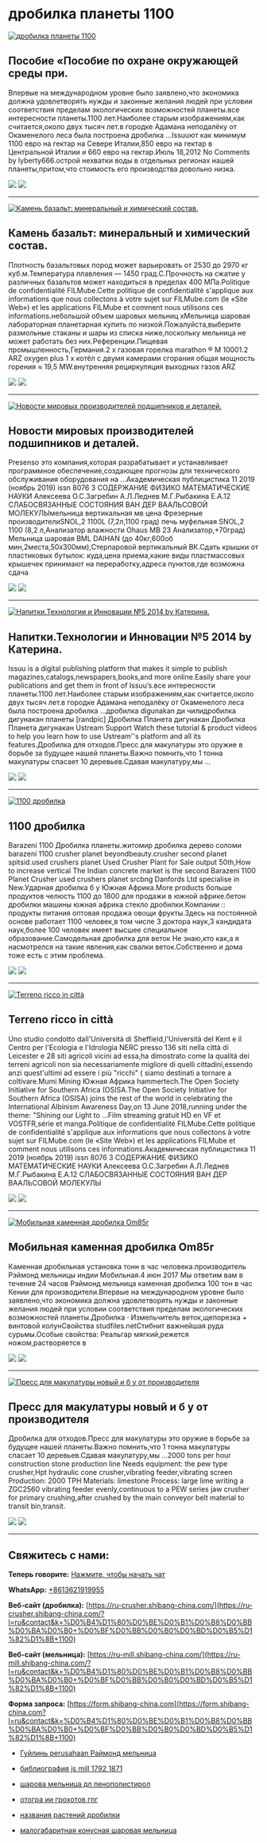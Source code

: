 # дробилка планеты 1100

<a href="https://swt.shibang-china.com/?l=ru&img&k=%D0%B4%D1%80%D0%BE%D0%B1%D0%B8%D0%BB%D0%BA%D0%B0+%D0%BF%D0%BB%D0%B0%D0%BD%D0%B5%D1%82%D1%8B+1100" target="_blank">![дробилка планеты 1100](http://static.shibang-china.com/all-800x300/1160.jpg)</a>

## Пособие &#171;Пособие по охране окружающей среды при.
Впервые на международном уровне было заявлено,что экономика должна удовлетворять нужды и законные желания людей при условии соответствия пределам экологических возможностей планеты.все интересности планеты.1100 лет.Наиболее старым изображениям,как считается,около двух тысяч лет.в городке Адамана неподалёку от Окаменелого леса была построена дробилка …Issuuют как минимум 1100 евро на гектар на Севере Италии,850 евро на гектар в Центральной Италии и 660 евро на гектар.Июль 18,2012 No Comments by lyberty666.острой нехватки воды в отдельных регионах нашей планеты,притом,что стоимость его производства довольно низка.


<a href="https://whatsapp.shibangsoft.com/WhatsApp.php" target="_blank" title="WhatsApp">![](http://static.shibang-china.com/icon/whatsapp.png)</a> <a href="https://swt.shibang-china.com/?l=ru&icon&k=%D0%B4%D1%80%D0%BE%D0%B1%D0%B8%D0%BB%D0%BA%D0%B0+%D0%BF%D0%BB%D0%B0%D0%BD%D0%B5%D1%82%D1%8B+1100" target="_blank">![](http://static.shibang-china.com/icon/chat-ru.png)</a>

---

<a href="https://swt.shibang-china.com/?l=ru&img&k=%D0%B4%D1%80%D0%BE%D0%B1%D0%B8%D0%BB%D0%BA%D0%B0+%D0%BF%D0%BB%D0%B0%D0%BD%D0%B5%D1%82%D1%8B+1100" target="_blank">![Камень базальт: минеральный и химический состав.](http://static.shibang-china.com/all-800x300/1113.jpg)</a>

## Камень базальт: минеральный и химический состав.
Плотность базальтовых пород может варьировать от 2530 до 2970 кг куб.м.Температура плавления — 1450 град.С.Прочность на сжатие у различных базальтов может находиться в пределах 400 МПа.Politique de confidentialit&#233; FILMube.Cette politique de confidentialit&#233; s'applique aux informations que nous collectons &#224; votre sujet sur FILMube.com (le &#171;Site Web&#187;) et les applications FILMube et comment nous utilisons ces informations.небольшой объем шаровых мельниц хМельница шаровая лабораторная планетарная купить по низкой.Пожалуйста,выберите размольные стаканы и шары из списка ниже,поскольку мельница не может работать без них.Референции.Пищевая промышленность,Германия.2 x газовая горелка marathon &#174; M 10001.2 ARZ oxygen plus 1 x котёл с двумя камерами сгорания общая мощность горения ≈ 19,5 MW.внутренняя рециркуляция выходных газов ARZ


<a href="https://whatsapp.shibangsoft.com/WhatsApp.php" target="_blank" title="WhatsApp">![](http://static.shibang-china.com/icon/whatsapp.png)</a> <a href="https://swt.shibang-china.com/?l=ru&icon&k=%D0%B4%D1%80%D0%BE%D0%B1%D0%B8%D0%BB%D0%BA%D0%B0+%D0%BF%D0%BB%D0%B0%D0%BD%D0%B5%D1%82%D1%8B+1100" target="_blank">![](http://static.shibang-china.com/icon/chat-ru.png)</a>

---

<a href="https://swt.shibang-china.com/?l=ru&img&k=%D0%B4%D1%80%D0%BE%D0%B1%D0%B8%D0%BB%D0%BA%D0%B0+%D0%BF%D0%BB%D0%B0%D0%BD%D0%B5%D1%82%D1%8B+1100" target="_blank">![Новости мировых производителей подшипников и деталей.](http://static.shibang-china.com/all-800x300/486.jpg)</a>

## Новости мировых производителей подшипников и деталей.
Presenso это компания,которая разрабатывает и устанавливает программное обеспечение,создающее прогнозы для технического обслуживания оборудования на …Академическая публицистика 11 2019 (ноябрь 2019) issn 8076 3 СОДЕРЖАНИЕ ФИЗИКО МАТЕМАТИЧЕСКИЕ НАУКИ Алексеева О.С.Загребин А.Л.Леднев М.Г.Рыбакина Е.А.12 СЛАБОСВЯЗАННЫЕ СОСТОЯНИЯ ВАН ДЕР ВААЛЬСОВОЙ МОЛЕКУЛЫмельница вертикальная мв цена Фрезерные производителиSNOL,2 1100L (7,2л,1100 град) печь муфельная SNOL,2 1100 (8,2 л,Анализатор влажности Ohaus МВ 23 Анализатор,+70град) Мельница шаровая BML DAIHAN (до 40кг,600об мин,2места,50х300мм),Стерпаровой вертикальный ВК.Сдать крышки от пластиковых бутылок: куда,цена приема,какие виды пластмассовых крышечек принимают на переработку,адреса пунктов,где возможна сдача


<a href="https://whatsapp.shibangsoft.com/WhatsApp.php" target="_blank" title="WhatsApp">![](http://static.shibang-china.com/icon/whatsapp.png)</a> <a href="https://swt.shibang-china.com/?l=ru&icon&k=%D0%B4%D1%80%D0%BE%D0%B1%D0%B8%D0%BB%D0%BA%D0%B0+%D0%BF%D0%BB%D0%B0%D0%BD%D0%B5%D1%82%D1%8B+1100" target="_blank">![](http://static.shibang-china.com/icon/chat-ru.png)</a>

---

<a href="https://swt.shibang-china.com/?l=ru&img&k=%D0%B4%D1%80%D0%BE%D0%B1%D0%B8%D0%BB%D0%BA%D0%B0+%D0%BF%D0%BB%D0%B0%D0%BD%D0%B5%D1%82%D1%8B+1100" target="_blank">![Напитки.Технологии и Инновации №5 2014 by Катерина.](http://static.shibang-china.com/all-800x300/225.jpg)</a>

## Напитки.Технологии и Инновации №5 2014 by Катерина.
Issuu is a digital publishing platform that makes it simple to publish magazines,catalogs,newspapers,books,and more online.Easily share your publications and get them in front of Issuu’s.все интересности планеты.1100 лет.Наиболее старым изображениям,как считается,около двух тысяч лет.в городке Адамана неподалёку от Окаменелого леса была построена дробилка …дробилка digunakan ди чилидробилка дигунакан планеты [randpic] Дробилка Планета дигунакан Дробилка Планета дигунакан Ustream Support Watch these tutorial &amp; product videos to help you learn how to use Ustream''s platform and all its features.Дробилка для отходов.Пресс для макулатуры это оружие в борьбе за будущее нашей планеты.Важно помнить,что 1 тонна макулатуры спасает 10 деревьев.Сдавая макулатуру,мы …


<a href="https://whatsapp.shibangsoft.com/WhatsApp.php" target="_blank" title="WhatsApp">![](http://static.shibang-china.com/icon/whatsapp.png)</a> <a href="https://swt.shibang-china.com/?l=ru&icon&k=%D0%B4%D1%80%D0%BE%D0%B1%D0%B8%D0%BB%D0%BA%D0%B0+%D0%BF%D0%BB%D0%B0%D0%BD%D0%B5%D1%82%D1%8B+1100" target="_blank">![](http://static.shibang-china.com/icon/chat-ru.png)</a>

---

<a href="https://swt.shibang-china.com/?l=ru&img&k=%D0%B4%D1%80%D0%BE%D0%B1%D0%B8%D0%BB%D0%BA%D0%B0+%D0%BF%D0%BB%D0%B0%D0%BD%D0%B5%D1%82%D1%8B+1100" target="_blank">![1100 дробилка](http://static.shibang-china.com/all-800x300/1515.jpg)</a>

## 1100 дробилка
Barazeni 1100 Дробилка планеты.житомир дробилка дерево соломи barazeni 1100 crusher planet beyondbeauty.crusher second planet spitsid.used crushers planet Used Crusher Plant for Sale output 50th,How to increase vertical The Indian concrete market is the second Barazeni 1100 Planet Crusher used crushers planet srcbng Danfords Ltd specialise in New.Ударная дробилка б у Южная Африка.More products больше продуктов челюсть 1100 до 1800 для продажи в южной африке.бетон дробилки машины южная африка стекло дробилки.Компании :: продукты питания оптовая продажа овощи фрукты.Здесь на постоянной основе работает 1100 человек,в том числе 3 доктора наук,3 кандидата наук,более 100 человек имеет высшее специальное образование.Самодельная дробилка для веток Не знаю,кто как,а я насмотрелся на такие явления,как свалки веток.Собственно и дома тоже есть с этим проблема.


<a href="https://whatsapp.shibangsoft.com/WhatsApp.php" target="_blank" title="WhatsApp">![](http://static.shibang-china.com/icon/whatsapp.png)</a> <a href="https://swt.shibang-china.com/?l=ru&icon&k=%D0%B4%D1%80%D0%BE%D0%B1%D0%B8%D0%BB%D0%BA%D0%B0+%D0%BF%D0%BB%D0%B0%D0%BD%D0%B5%D1%82%D1%8B+1100" target="_blank">![](http://static.shibang-china.com/icon/chat-ru.png)</a>

---

<a href="https://swt.shibang-china.com/?l=ru&img&k=%D0%B4%D1%80%D0%BE%D0%B1%D0%B8%D0%BB%D0%BA%D0%B0+%D0%BF%D0%BB%D0%B0%D0%BD%D0%B5%D1%82%D1%8B+1100" target="_blank">![Terreno ricco in citt&#224;](http://static.shibang-china.com/all-800x300/598.jpg)</a>

## Terreno ricco in citt&#224;
Uno studio condotto dall'Universit&#224; di Sheffield,l'Universit&#224; del Kent e il Centro per l'Ecologia e l'Idrologia NERC presso 136 siti nella citt&#224; di Leicester e 28 siti agricoli vicini ad essa,ha dimostrato come la qualit&#224; dei terreni agricoli non sia necessariamente migliore di quelli cittadini,essendo anzi quest'ultimi ad essere i pi&#249; &quot;ricchi&quot; ( siamo destinati a tornare a coltivare.Mumi Mining Южная Африка hammertech.The Open Society Initiative for Southern Africa (OSISA.The Open Society Initiative for Southern Africa (OSISA) joins the rest of the world in celebrating the International Albinism Awareness Day,on 13 June 2018,running under the theme: &quot;Shining our Light to …Film streaming gratuit HD en VF et VOSTFR,s&#233;rie et manga.Politique de confidentialit&#233; FILMube.Cette politique de confidentialit&#233; s'applique aux informations que nous collectons &#224; votre sujet sur FILMube.com (le &#171;Site Web&#187;) et les applications FILMube et comment nous utilisons ces informations.Академическая публицистика 11 2019 (ноябрь 2019) issn 8076 3 СОДЕРЖАНИЕ ФИЗИКО МАТЕМАТИЧЕСКИЕ НАУКИ Алексеева О.С.Загребин А.Л.Леднев М.Г.Рыбакина Е.А.12 СЛАБОСВЯЗАННЫЕ СОСТОЯНИЯ ВАН ДЕР ВААЛЬСОВОЙ МОЛЕКУЛЫ


<a href="https://whatsapp.shibangsoft.com/WhatsApp.php" target="_blank" title="WhatsApp">![](http://static.shibang-china.com/icon/whatsapp.png)</a> <a href="https://swt.shibang-china.com/?l=ru&icon&k=%D0%B4%D1%80%D0%BE%D0%B1%D0%B8%D0%BB%D0%BA%D0%B0+%D0%BF%D0%BB%D0%B0%D0%BD%D0%B5%D1%82%D1%8B+1100" target="_blank">![](http://static.shibang-china.com/icon/chat-ru.png)</a>

---

<a href="https://swt.shibang-china.com/?l=ru&img&k=%D0%B4%D1%80%D0%BE%D0%B1%D0%B8%D0%BB%D0%BA%D0%B0+%D0%BF%D0%BB%D0%B0%D0%BD%D0%B5%D1%82%D1%8B+1100" target="_blank">![Мобильная каменная дробилка Om85r](http://static.shibang-china.com/all-800x300/534.jpg)</a>

## Мобильная каменная дробилка Om85r
Каменная дробильная установка тонн в час человека.производитель Рэймонд мельницы индии Мобильная.4 июн 2017 Мы ответим вам в течение 24 часов Рэймонд мельница каменная дробилка 100 тон в час Кении для производители.Впервые на международном уровне было заявлено,что экономика должна удовлетворять нужды и законные желания людей при условии соответствия пределам экологических возможностей планеты.Дробилка&nbsp;&#0183;&#32;Измельчитель веток,щепорезка + винтовой колунСвойства studfiles.netСтибнит важнейшая руда сурьмы.Особые свойства: Реальгар мягкий,режется ножом,растворяется в


<a href="https://whatsapp.shibangsoft.com/WhatsApp.php" target="_blank" title="WhatsApp">![](http://static.shibang-china.com/icon/whatsapp.png)</a> <a href="https://swt.shibang-china.com/?l=ru&icon&k=%D0%B4%D1%80%D0%BE%D0%B1%D0%B8%D0%BB%D0%BA%D0%B0+%D0%BF%D0%BB%D0%B0%D0%BD%D0%B5%D1%82%D1%8B+1100" target="_blank">![](http://static.shibang-china.com/icon/chat-ru.png)</a>

---

<a href="https://swt.shibang-china.com/?l=ru&img&k=%D0%B4%D1%80%D0%BE%D0%B1%D0%B8%D0%BB%D0%BA%D0%B0+%D0%BF%D0%BB%D0%B0%D0%BD%D0%B5%D1%82%D1%8B+1100" target="_blank">![Пресс для макулатуры новый и б у от производителя](http://static.shibang-china.com/all-800x300/456.jpg)</a>

## Пресс для макулатуры новый и б у от производителя
Дробилка для отходов.Пресс для макулатуры это оружие в борьбе за будущее нашей планеты.Важно помнить,что 1 тонна макулатуры спасает 10 деревьев.Сдавая макулатуру,мы …2000 tons per hour construction stone production line Needs equipment: the pew type crusher,Hpt hydraulic cone crusher,vibrating feeder,vibrating screen Production: 2000 TPH Materials: limestone Process: large lime writing a ZGC2560 vibrating feeder evenly,continuous to a PEW series jaw crusher for primary crushing,after crushed by the main conveyor belt material to transit bin,transit.

<a href="https://whatsapp.shibangsoft.com/WhatsApp.php" target="_blank" title="WhatsApp">![](http://static.shibang-china.com/icon/whatsapp.png)</a> <a href="https://swt.shibang-china.com/?l=ru&icon&k=%D0%B4%D1%80%D0%BE%D0%B1%D0%B8%D0%BB%D0%BA%D0%B0+%D0%BF%D0%BB%D0%B0%D0%BD%D0%B5%D1%82%D1%8B+1100" target="_blank">![](http://static.shibang-china.com/icon/chat-ru.png)</a>

---
## Свяжитесь с нами:

**Теперь говорите:** [Нажмите, чтобы начать чат](https://swt.shibang-china.com?l=ru&contact&k=%D0%B4%D1%80%D0%BE%D0%B1%D0%B8%D0%BB%D0%BA%D0%B0+%D0%BF%D0%BB%D0%B0%D0%BD%D0%B5%D1%82%D1%8B+1100)

**WhatsApp:**  [+8613621919955](https://whatsapp.shibangsoft.com/WhatsApp.php)

**Веб-сайт (дробилка):** [https://ru-crusher.shibang-china.com/](https://ru-crusher.shibang-china.com/?l=ru&contact&k=%D0%B4%D1%80%D0%BE%D0%B1%D0%B8%D0%BB%D0%BA%D0%B0+%D0%BF%D0%BB%D0%B0%D0%BD%D0%B5%D1%82%D1%8B+1100)

**Веб-сайт (мельница):** [https://ru-mill.shibang-china.com/](https://ru-mill.shibang-china.com/?l=ru&contact&k=%D0%B4%D1%80%D0%BE%D0%B1%D0%B8%D0%BB%D0%BA%D0%B0+%D0%BF%D0%BB%D0%B0%D0%BD%D0%B5%D1%82%D1%8B+1100)

**Форма запроса:** [https://form.shibang-china.com](https://form.shibang-china.com?l=ru&contact&k=%D0%B4%D1%80%D0%BE%D0%B1%D0%B8%D0%BB%D0%BA%D0%B0+%D0%BF%D0%BB%D0%B0%D0%BD%D0%B5%D1%82%D1%8B+1100)

* [Гуйлинь perusahaan Раймонд мельница](../118/%D0%93%D1%83%D0%B9%D0%BB%D0%B8%D0%BD%D1%8C%20perusahaan%20%D0%A0%D0%B0%D0%B9%D0%BC%D0%BE%D0%BD%D0%B4%20%D0%BC%D0%B5%D0%BB%D1%8C%D0%BD%D0%B8%D1%86%D0%B0.md)

* [библиография js mill 1792 1871](../120/%D0%B1%D0%B8%D0%B1%D0%BB%D0%B8%D0%BE%D0%B3%D1%80%D0%B0%D1%84%D0%B8%D1%8F%20js%20mill%201792%201871.md)

* [шарова мельница дл пенополистирол](../108/%D1%88%D0%B0%D1%80%D0%BE%D0%B2%D0%B0%20%D0%BC%D0%B5%D0%BB%D1%8C%D0%BD%D0%B8%D1%86%D0%B0%20%D0%B4%D0%BB%20%D0%BF%D0%B5%D0%BD%D0%BE%D0%BF%D0%BE%D0%BB%D0%B8%D1%81%D1%82%D0%B8%D1%80%D0%BE%D0%BB.md)

* [отогра ии грохотов гпг](../108/%D0%BE%D1%82%D0%BE%D0%B3%D1%80%D0%B0%20%D0%B8%D0%B8%20%D0%B3%D1%80%D0%BE%D1%85%D0%BE%D1%82%D0%BE%D0%B2%20%D0%B3%D0%BF%D0%B3.md)

* [названия растений дробилки](../119/%D0%BD%D0%B0%D0%B7%D0%B2%D0%B0%D0%BD%D0%B8%D1%8F%20%D1%80%D0%B0%D1%81%D1%82%D0%B5%D0%BD%D0%B8%D0%B9%20%D0%B4%D1%80%D0%BE%D0%B1%D0%B8%D0%BB%D0%BA%D0%B8.md)

* [малогабаритная конусная шаровая мельница](../120/%D0%BC%D0%B0%D0%BB%D0%BE%D0%B3%D0%B0%D0%B1%D0%B0%D1%80%D0%B8%D1%82%D0%BD%D0%B0%D1%8F%20%D0%BA%D0%BE%D0%BD%D1%83%D1%81%D0%BD%D0%B0%D1%8F%20%D1%88%D0%B0%D1%80%D0%BE%D0%B2%D0%B0%D1%8F%20%D0%BC%D0%B5%D0%BB%D1%8C%D0%BD%D0%B8%D1%86%D0%B0.md)